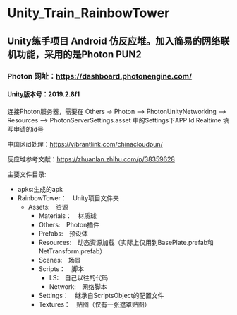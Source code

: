 # Unity_Train_RainbowTower

## Unity练手项目 Android 仿反应堆。加入简易的网络联机功能，采用的是Photon PUN2  

### Photon 网址：<https://dashboard.photonengine.com/>

#### Unity版本号：2019.2.8f1

连接Photon服务器，需要在 Others -> Photon --> PhotonUnityNetworking --> Resources --> PhotonServerSettings.asset 中的Settings下APP Id Realtime 填写申请的id号

中国区id处理：<https://vibrantlink.com/chinacloudpun/>

反应堆参考文献：<https://zhuanlan.zhihu.com/p/38359628>

主要文件目录:

- apks:生成的apk
- RainbowTower：&ensp;&ensp;Unity项目文件夹
  - Assets:&ensp;&ensp;资源
    - Materials：&ensp;&ensp;材质球
    - Others:&ensp;&ensp;Photon插件
    - Prefabs:&ensp;&ensp;预设体
    - Resources:&ensp;&ensp;动态资源加载（实际上仅用到BasePlate.prefab和NetTransform.prefab）
    - Scenes:&ensp;&ensp;场景
    - Scripts：&ensp;&ensp;脚本
      - LS:&ensp;&ensp;自己以往的代码
      - Network:&ensp;&ensp;网络脚本
    - Settings：&ensp;&ensp;继承自ScriptsObject的配置文件
    - Textures：&ensp;&ensp;贴图（仅有一张遮罩贴图）

